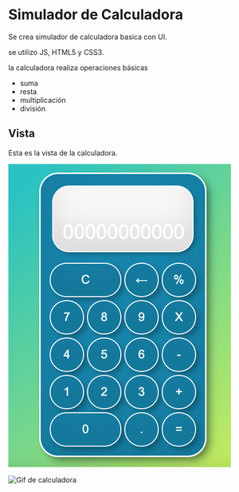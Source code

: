 # Simulador de Calculadora

Se crea simulador  de calculadora basica con UI.

se utilizo JS, HTML5 y CSS3.

la calculadora realiza operaciones básicas
- suma
- resta
- multiplicación
- división

## Vista

Esta es la vista de la calculadora.

![vista de calculadora](img/img-cal.png)

![Gif de calculadora](img/gif-cal.mpa)

